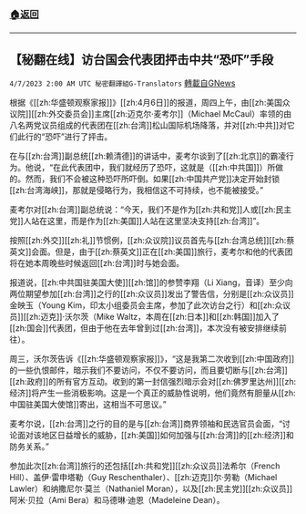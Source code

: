 ###  [:house:返回](README.md)
---


## 【秘翻在线】访台国会代表团抨击中共“恐吓”手段
`4/7/2023 2:00 AM UTC 秘密翻譯組G-Translators` [轉載自GNews](https://gnews.org/articles/1076968)

根据《[[zh:华盛顿观察家报]]》[[zh:4月6日]]的报道，周四上午，由[[zh:美国众议院]][[zh:外交委员会]]主席[[zh:迈克尔·麦考尔]]（Michael McCaul）率领的由八名两党议员组成的代表团在[[zh:台湾]]松山国际机场降落，并对[[zh:中共]]对它们此行的“恐吓”进行了抨击。

在与[[zh:台湾]]副总统[[zh:赖清德]]的讲话中，麦考尔谈到了[[zh:北京]]的霸凌行为。他说，“在此代表团中，我们就经历了恐吓，这就是（[[zh:中共国]]）所做的。然而，我们不会被这种恐吓所吓倒。如果[[zh:中国共产党]]决定开始封锁[[zh:台湾海峡]]，那就是侵略行为，我相信这不可持续，也不能被接受。”

麦考尔对[[zh:台湾]]副总统说：“今天，我们不是作为[[zh:共和党]]人或[[zh:民主党]]人站在这里，而是作为[[zh:美国]]人站在这里坚决支持[[zh:台湾]]”。

按照[[zh:外交]][[zh:礼]]节惯例，[[zh:众议院]]议员首先与[[zh:台湾总统]][[zh:蔡英文]]会面。但是，由于[[zh:蔡英文]]正在[[zh:美国]]旅行，麦考尔和他的代表团将在她本周晚些时候返回[[zh:台湾]]时与她会面。

报道说，[[zh:中共国驻美国大使]][[zh:馆]]的参赞李翔（Li Xiang，音译）至少向两位期望参加[[zh:台湾]]之行的[[zh:众议员]]发出了警告信，分别是[[zh:众议员]]金映玉（Young Kim，印太小组委员会主席，参加了此次访台之行）和[[zh:众议员]][[zh:迈克]]·沃尔茨（Mike Waltz，本周在[[zh:日本]]和[[zh:韩国]]加入了[[zh:国会]]代表团，但由于他在去年曾到过[[zh:台湾]]，本次没有被安排继续前往）。

周三，沃尔茨告诉《[[zh:华盛顿观察家报]]》，“这是我第二次收到[[zh:中国政府]]的一些仇恨邮件，暗示我们不要访问，不仅不要访问，而且要切断与[[zh:台湾]][[zh:政府]]的所有官方互动。收到的第一封信强烈暗示会对[[zh:佛罗里达州]][[zh:经济]]将产生一些消极影响。这是一个真正的威胁性说明，他们竟然有胆量从[[zh:中国驻美国大使馆]]寄出，这相当不可思议。”

麦考尔说，[[zh:台湾]]之行的目的是与[[zh:台湾]]商界领袖和民选官员会面，“讨论面对该地区日益增长的威胁，[[zh:美国]]如何加强与[[zh:台湾]]的[[zh:经济]]和防务关系。”

参加此次[[zh:台湾]]旅行的还包括[[zh:共和党]][[zh:众议员]]法希尔（French Hill）、盖伊·雷申塔勒（Guy Reschenthaler）、[[zh:迈克]]尔·劳勒（Michael Lawler）和纳撒尼尔·莫兰（Nathaniel Moran），以及[[zh:民主党]][[zh:众议员]]阿米·贝拉（Ami Bera）和马德琳·迪恩（Madeleine Dean）。
